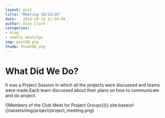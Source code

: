 ```yaml
---
layout: post
title: "Meeting 10/13/16"
date: 	2016-10-14 11:54:09
author: Alex Clark
categories:
- blog
- weekly meetings
img: post08.png
thumb: thumb08.png
---
```


# What Did We Do?

It was a Project Session in which all the projects were discussed and teams were made.Each team discussed about their plans on how to communicate and do project.

![Members of the Club Meet for Project Groups]({{ site.baseurl }}/assets/img/project/project_meeting.png)

[hampden]: https://github.com/jekyll/jekyll